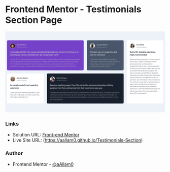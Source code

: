 # Frontend Mentor - Testimonials Section Page

![](images/testimonials-section.png)

### Links

- Solution URL: [Front-end Mentor](https://www.frontendmentor.io/solutions/responsive-section-using-css-grid-ZDSKvm61mC)
- Live Site URL: (https://aallam0.github.io/Testimonials-Section)

### Author

- Frontend Mentor - [@aAllam0](https://www.frontendmentor.io/profile/aAllam0)
